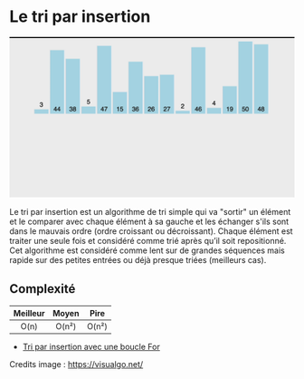 # Le tri par insertion

![Insertion Sort](insertion-sort.gif)

Le tri par insertion est un algorithme de tri simple qui va "sortir" un élément et le comparer avec chaque élément à sa gauche et les échanger s'ils sont dans le mauvais ordre (ordre croissant ou décroissant). Chaque élément est traiter une seule fois et considéré comme trié après qu’il soit repositionné.
Cet algorithme est considéré comme lent sur de grandes séquences mais rapide sur des petites entrées ou déjà presque triées (meilleurs cas).


## Complexité

| Meilleur        | Moyen           | Pire  |
| :-------------: |:-------------:| :-------------:|
| O(n)      | O(n²) | O(n²) |

* [Tri par insertion avec une boucle For](insertion-sort-for.js)



Credits image : https://visualgo.net/


